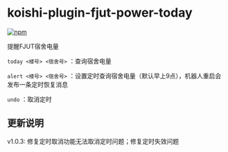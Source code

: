 # koishi-plugin-fjut-power-today

[![npm](https://img.shields.io/npm/v/koishi-plugin-fjut-power-today?style=flat-square)](https://www.npmjs.com/package/koishi-plugin-fjut-power-today)

提醒FJUT宿舍电量

`today <楼号> <宿舍号>` ：查询宿舍电量

`alert <楼号> <宿舍号>` ：设置定时查询宿舍电量（默认早上9点），机器人重启会发布一条定时恢复消息

`undo` ：取消定时

## 更新说明

v1.0.3: 修复定时取消功能无法取消定时问题；修复定时失效问题